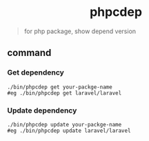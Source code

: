 <h1 align="center">phpcdep</h1>

> for php package, show depend version 

## command
### Get dependency
```
./bin/phpcdep get your-packge-name
#eg ./bin/phpcdep get laravel/laravel
```

### Update dependency
```
./bin/phpcdep update your-packge-name
#eg ./bin/phpcdep update laravel/laravel
```